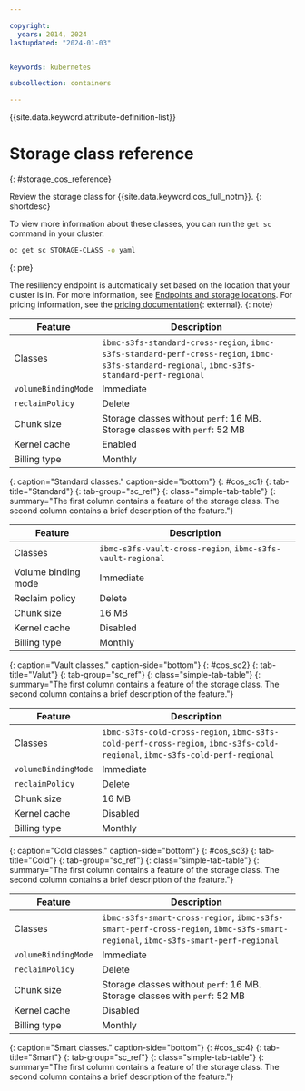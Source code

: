 ```yaml
---

copyright:
  years: 2014, 2024
lastupdated: "2024-01-03"


keywords: kubernetes

subcollection: containers

---
```


{{site.data.keyword.attribute-definition-list}}




# Storage class reference
{: #storage_cos_reference}

Review the storage class for {{site.data.keyword.cos_full_notm}}.
{: shortdesc}

To view more information about these classes, you can run the `get sc` command in your cluster.

```sh
oc get sc STORAGE-CLASS -o yaml
```
{: pre}

The resiliency endpoint is automatically set based on the location that your cluster is in. For more information, see [Endpoints and storage locations](/docs/cloud-object-storage?topic=cloud-object-storage-endpoints). For pricing information, see the [pricing documentation](https://cloud.ibm.com/objectstorage/create){: external}.
{: note}



| Feature | Description |
|-----|-----|
| Classes | `ibmc-s3fs-standard-cross-region`, `ibmc-s3fs-standard-perf-cross-region`, `ibmc-s3fs-standard-regional`, `ibmc-s3fs-standard-perf-regional` |
| `volumeBindingMode` | Immediate |
| `reclaimPolicy` | Delete |
| Chunk size | Storage classes without `perf`: 16 MB. Storage classes with `perf`: 52 MB |
| Kernel cache | Enabled |
| Billing type | Monthly |
{: caption="Standard classes." caption-side="bottom"}
{: #cos_sc1}
{: tab-title="Standard"}
{: tab-group="sc_ref"}
{: class="simple-tab-table"}
{: summary="The first column contains a feature of the storage class. The second column contains a brief description of the feature."}



| Feature | Description |
|-----|-----|
| Classes | `ibmc-s3fs-vault-cross-region`, `ibmc-s3fs-vault-regional` |
| Volume binding mode | Immediate |
| Reclaim policy | Delete |
| Chunk size | 16 MB |
| Kernel cache |  Disabled |
| Billing type | Monthly |
{: caption="Vault classes." caption-side="bottom"}
{: #cos_sc2}
{: tab-title="Valut"}
{: tab-group="sc_ref"}
{: class="simple-tab-table"}
{: summary="The first column contains a feature of the storage class. The second column contains a brief description of the feature."}


| Feature | Description |
|-----|-----|
| Classes | `ibmc-s3fs-cold-cross-region`, `ibmc-s3fs-cold-perf-cross-region`, `ibmc-s3fs-cold-regional`,  `ibmc-s3fs-cold-perf-regional` |
| `volumeBindingMode` | Immediate |
| `reclaimPolicy` | Delete |
| Chunk size | 16 MB |
| Kernel cache | Disabled |
| Billing type | Monthly |
{: caption="Cold classes." caption-side="bottom"}
{: #cos_sc3}
{: tab-title="Cold"}
{: tab-group="sc_ref"}
{: class="simple-tab-table"}
{: summary="The first column contains a feature of the storage class. The second column contains a brief description of the feature."}


| Feature | Description |
|-----|-----|
| Classes | `ibmc-s3fs-smart-cross-region`, `ibmc-s3fs-smart-perf-cross-region`, `ibmc-s3fs-smart-regional`, `ibmc-s3fs-smart-perf-regional` |
| `volumeBindingMode` | Immediate |
| `reclaimPolicy` | Delete |
| Chunk size | Storage classes without `perf`: 16 MB. Storage classes with `perf`: 52 MB |
| Kernel cache | Disabled |
| Billing type | Monthly |
{: caption="Smart classes." caption-side="bottom"}
{: #cos_sc4}
{: tab-title="Smart"}
{: tab-group="sc_ref"}
{: class="simple-tab-table"}
{: summary="The first column contains a feature of the storage class. The second column contains a brief description of the feature."}






